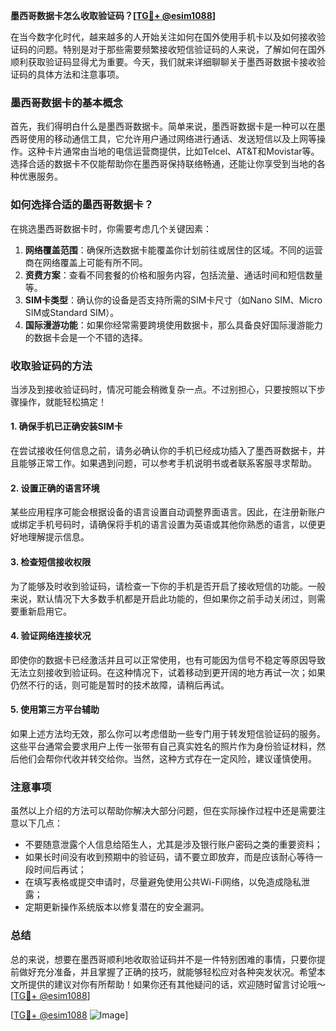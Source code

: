**墨西哥数据卡怎么收取验证码？[[TG💪+ @esim1088](https://t.me/s/esim1088)]**

在当今数字化时代，越来越多的人开始关注如何在国外使用手机卡以及如何接收验证码的问题。特别是对于那些需要频繁接收短信验证码的人来说，了解如何在国外顺利获取验证码显得尤为重要。今天，我们就来详细聊聊关于墨西哥数据卡接收验证码的具体方法和注意事项。

### 墨西哥数据卡的基本概念

首先，我们得明白什么是墨西哥数据卡。简单来说，墨西哥数据卡是一种可以在墨西哥使用的移动通信工具，它允许用户通过网络进行通话、发送短信以及上网等操作。这种卡片通常由当地的电信运营商提供，比如Telcel、AT&T和Movistar等。选择合适的数据卡不仅能帮助你在墨西哥保持联络畅通，还能让你享受到当地的各种优惠服务。

### 如何选择合适的墨西哥数据卡？

在挑选墨西哥数据卡时，你需要考虑几个关键因素：

1. **网络覆盖范围**：确保所选数据卡能覆盖你计划前往或居住的区域。不同的运营商在网络覆盖上可能有所不同。
2. **资费方案**：查看不同套餐的价格和服务内容，包括流量、通话时间和短信数量等。
3. **SIM卡类型**：确认你的设备是否支持所需的SIM卡尺寸（如Nano SIM、Micro SIM或Standard SIM）。
4. **国际漫游功能**：如果你经常需要跨境使用数据卡，那么具备良好国际漫游能力的数据卡会是一个不错的选择。

### 收取验证码的方法

当涉及到接收验证码时，情况可能会稍微复杂一点。不过别担心，只要按照以下步骤操作，就能轻松搞定！

#### 1. 确保手机已正确安装SIM卡
在尝试接收任何信息之前，请务必确认你的手机已经成功插入了墨西哥数据卡，并且能够正常工作。如果遇到问题，可以参考手机说明书或者联系客服寻求帮助。

#### 2. 设置正确的语言环境
某些应用程序可能会根据设备的语言设置自动调整界面语言。因此，在注册新账户或绑定手机号码时，请确保将手机的语言设置为英语或其他你熟悉的语言，以便更好地理解提示信息。

#### 3. 检查短信接收权限
为了能够及时收到验证码，请检查一下你的手机是否开启了接收短信的功能。一般来说，默认情况下大多数手机都是开启此功能的，但如果你之前手动关闭过，则需要重新启用它。

#### 4. 验证网络连接状况
即使你的数据卡已经激活并且可以正常使用，也有可能因为信号不稳定等原因导致无法立刻接收到验证码。在这种情况下，试着移动到更开阔的地方再试一次；如果仍然不行的话，则可能是暂时的技术故障，请稍后再试。

#### 5. 使用第三方平台辅助
如果上述方法均无效，那么你可以考虑借助一些专门用于转发短信验证码的服务。这些平台通常会要求用户上传一张带有自己真实姓名的照片作为身份验证材料，然后他们会帮你代收并转交给你。当然，这种方式存在一定风险，建议谨慎使用。

### 注意事项

虽然以上介绍的方法可以帮助你解决大部分问题，但在实际操作过程中还是需要注意以下几点：

- 不要随意泄露个人信息给陌生人，尤其是涉及银行账户密码之类的重要资料；
- 如果长时间没有收到预期中的验证码，请不要立即放弃，而是应该耐心等待一段时间后再试；
- 在填写表格或提交申请时，尽量避免使用公共Wi-Fi网络，以免造成隐私泄露；
- 定期更新操作系统版本以修复潜在的安全漏洞。

### 总结

总的来说，想要在墨西哥顺利地收取验证码并不是一件特别困难的事情，只要你提前做好充分准备，并且掌握了正确的技巧，就能够轻松应对各种突发状况。希望本文所提供的建议对你有所帮助！如果你还有其他疑问的话，欢迎随时留言讨论哦～ [[TG💪+ @esim1088](https://t.me/s/esim1088)]

[[TG💪+ @esim1088](https://t.me/s/esim1088) ![Image](https://i.postimg.cc/4NQfJmqS/Snipaste-2025-05-13-00-14-12.png)]